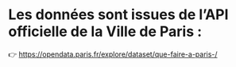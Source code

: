 # Les données sont issues de l’API officielle de la Ville de Paris :

👉 https://opendata.paris.fr/explore/dataset/que-faire-a-paris-/